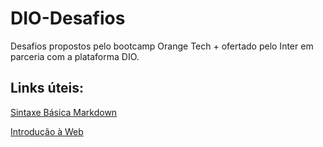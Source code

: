 # DIO-Desafios
Desafios propostos pelo bootcamp Orange Tech + ofertado pelo Inter em parceria com a plataforma DIO.

## Links úteis:
[Sintaxe Básica Markdown](https://www.markdownguide.org/basic-syntax/)

[Introdução à Web](https://developer.mozilla.org/pt-BR/docs/Learn/Getting_started_with_the_web)
